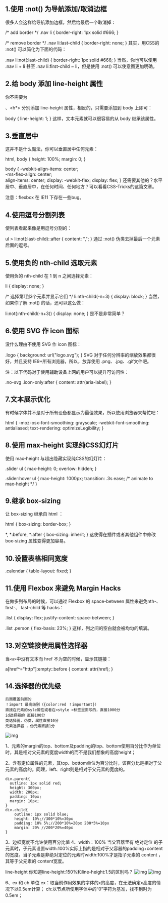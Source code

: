 ## 1.使用 :not() 为导航添加/取消边框 ##

很多人会这样给导航添加边框，然后给最后一个取消掉：

/* add border */
.nav li {
  border-right: 1px solid #666;
}

/* remove border */
.nav li:last-child {
  border-right: none;
}
其实，用CSS的 :not() 可以简化为下面的代码：

.nav li:not(:last-child) {
  border-right: 1px solid #666;
}
当然，你也可以使用 .nav li + li 甚至 .nav li:first-child ~ li，但是使用 :not() 可以使意图更加明确。

## 2.给 body 添加 line-height 属性 ##

你不需要为 <p>、<h*> 分别添加 line-height 属性，相反的，只需要添加到 body 上即可：

body {
  line-height: 1;
}
这样，文本元素就可以很容易的从 body 继承该属性。

## 3.垂直居中 ##

这并不是什么魔法，你可以垂直居中任何元素：

html, body {
  height: 100%;
  margin: 0;
}

body {
  -webkit-align-items: center;  
  -ms-flex-align: center;  
  align-items: center;
  display: -webkit-flex;
  display: flex;
}
还需要其他的？水平居中、垂直居中，在任何时间、任何地方？可以看看CSS-Tricks的这篇文章。

注意：flexbox 在 IE11 下存在一些bug。

## 4.使用逗号分割列表 ##

使列表看起来像是用逗号分割的：

ul > li:not(:last-child)::after {
  content: ",";
}
通过 :not() 伪类去掉最后一个元素后面的逗号。

## 5.使用负的 nth-child 选取元素 ##

使用负的 nth-child 在 1 到 n 之间选择元素：

li {
  display: none;
}

/* 选择第1到3个元素并显示它们 */
li:nth-child(-n+3) {
  display: block;
}
当然，如果你了解 :not() 的话，还可以这么做：

li:not(:nth-child(-n+3)) {
  display: none;
}
是不是非常简单？

## 6.使用 SVG 作 icon 图标 ##

没什么理由不使用 SVG 作 icon 图标：

.logo {
  background: url("logo.svg");
}
SVG 对于任何分辨率的缩放效果都很好，并且支持 IE9+所有浏览器，所以，放弃使用 .png、.jpg、.gif文件吧。

注：以下代码对于使用辅助设备上网的用户可以提升可访问性：

.no-svg .icon-only:after {
  content: attr(aria-label);
}
## 7.文本展示优化 ##

有时候字体并不是对于所有设备都显示为最佳效果，所以使用浏览器来帮忙吧：

html {
  -moz-osx-font-smoothing: grayscale;
  -webkit-font-smoothing: antialiased;
  text-rendering: optimizeLegibility;
}
## 8.使用 max-height 实现纯CSS幻灯片 ##

使用 max-height 与超出隐藏实现纯CSS的幻灯片：

.slider ul {
  max-height: 0;
  overlow: hidden;
}

.slider:hover ul {
  max-height: 1000px;
  transition: .3s ease; /* animate to max-height */
}
## 9.继承 box-sizing ##

让 box-sizing 继承自 html ：

html {
  box-sizing: border-box;
}

*, *:before, *:after {
  box-sizing: inherit;
}
这使得在插件或者其他组件中修改 box-sizing 属性变得更加容易。

## 10.设置表格相同宽度 ##

.calendar {
  table-layout: fixed;
}
## 11.使用 Flexbox 来避免 Margin Hacks ##

在做多列布局的时候，可以通过 Flexbox 的 space-between 属性来避免nth-、first-、 last-child 等 hacks：

.list {
  display: flex;
  justify-content: space-between;
}

.list .person {
  flex-basis: 23%;
}
这样，列之间的空白就会被均匀的填满。

## 13.对空链接使用属性选择器 ##

当``` <a> ```中没有文本而 href 不为空的时候，显示其链接：

a[href^="http"]:empty::before {
  content: attr(href);
}

## 14.选择器的优先级 ##

```越明确，越高级
后面覆盖前面的
！import 最高级别（{color:red ！important}）
直接在元素的syle属性或者在<style >标签里面写的，直接1000分
id选择器的 直接100分
类选择器，伪类，属性直接10分
元素选择器 ，伪元素直接1分
```

![img](./style.jpg)

1、元素的margin的top、bottom及padding的top、bottom使用百分比作为单位时，其是相对父元素的宽度width的而不是我们想象的高度height；

2、含有定位属性的元素，其top、bottom单位为百分比时，该百分比是相对于父元素的高度的。同理，left、right则是相对于父元素的宽度的。
```
div.parent{
  outline: 1px solid red;
  height: 300px;
  width: 200px;
  padding: 10px;
  margin: 10px;
}
div.child{
    outline: 1px solid blue;
    height: 10%;//300*10%=30px
    padding: 10% 5%;//200*10%=20px 200*5%=10px
    margin: 20% //200*20%=40px
}
```
3、边框宽度不允许使用百分比值
4、width：100%
当父容器里有 绝对定位 的子元素时，子元素设置width:100%实际上指的是相对于父容器的padding+content的宽度。当子元素是非绝对定位的元素时width:100%才是指子元素的 content ，其等于父元素的 content宽度。

line-height
你知道line-height:150%和line-height:1.5的区别吗？
![img](line_height.png)
![img](line_height1.png)

6、ex 和 ch 单位
ex：取当前作用效果的字体的x的高度，在无法确定x高度的情况下以0.5em计算；
ch:以节点所使用字体中的“0”字符为基准，找不到时为0.5em；